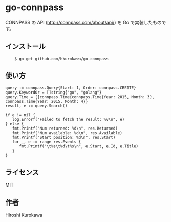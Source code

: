 # go-connpass
CONNPASS の API (http://connpass.com/about/api/) を Go で実装したものです。

## インストール
        $ go get github.com/hkurokawa/go-connpass

## 使い方

	query := connpass.Query{Start: 1, Order: connpass.CREATE}
	query.KeywordOr = []string{"go", "golang"}
	query.Time = []connpass.Time{connpass.Time{Year: 2015, Month: 3}, connpass.Time{Year: 2015, Month: 4}}
	result, e := query.Search()
	
	if e != nil {
	   log.Errorf("Failed to fetch the result: %v\n", e)
	} else {
	   fmt.Printf("Num returned: %d\n", res.Returned)
	   fmt.Printf("Num available: %d\n", res.Available)
	   fmt.Printf("Start position: %d\n", res.Start)
	   for _, e := range res.Events {
	      fmt.Printf("\t%s\t%d\t%s\n", e.Start, e.Id, e.Title)
	   }
	}

## ライセンス
MIT

## 作者
Hiroshi Kurokawa
